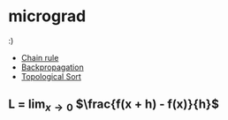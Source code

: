 # micrograd
:)

- [Chain rule](https://en.wikipedia.org/wiki/Chain_rule)
- [Backpropagation](https://en.wikipedia.org/wiki/Backpropagation)
- [Topological Sort](https://en.wikipedia.org/wiki/Topological_sorting)

## L = $\lim_{x \to 0}$ $\frac{f(x + h) - f(x)}{h}$
